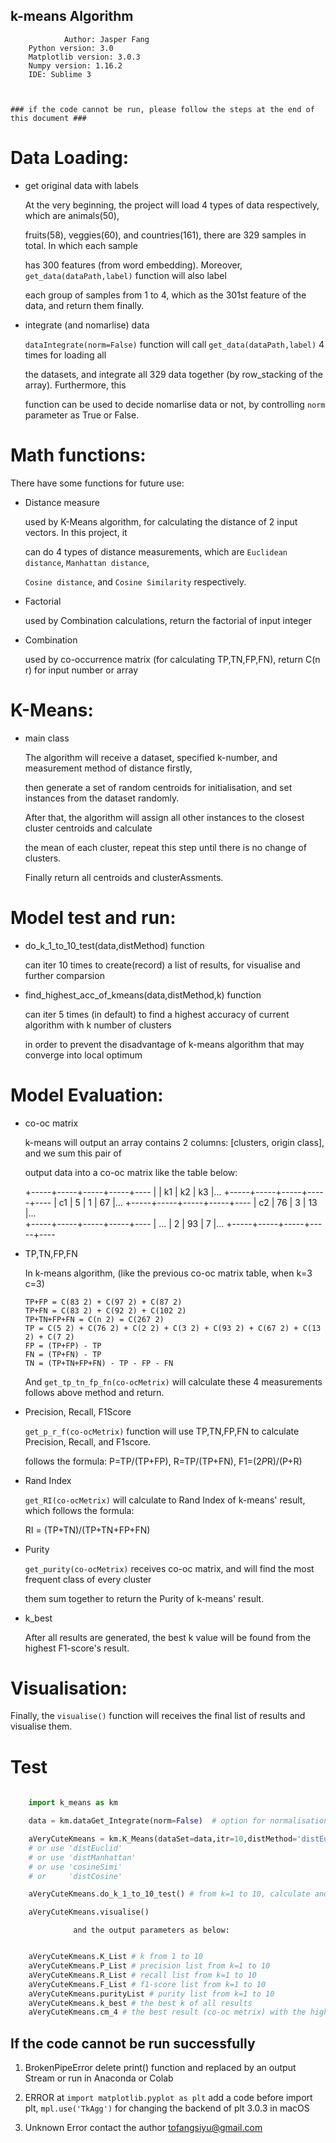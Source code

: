 ## k-means Algorithm ## 

                Author: Jasper Fang
		Python version: 3.0
		Matplotlib version: 3.0.3
		Numpy version: 1.16.2
		IDE: Sublime 3



    ### if the code cannot be run, please follow the steps at the end of this document ###


# Data Loading:
   
   * get original data with labels
	 
	 At the very beginning, the project will load 4 types of data respectively, which are animals(50),
	 
	 fruits(58), veggies(60), and countries(161), there are 329 samples in total. In which each sample
	 
	 has 300 features (from word embedding). Moreover, `get_data(dataPath,label)` function will also label 
	 
	 each group of samples from 1 to 4, which as the 301st feature of the data, and return them finally.

   * integrate (and nomarlise) data
     
     `dataIntegrate(norm=False)` function will call `get_data(dataPath,label)` 4 times for loading all 
     
     the datasets, and integrate all 329 data together (by row_stacking of the array). Furthermore, this 
     
     function can be used to decide nomarlise data or not, by controlling `norm` parameter as True or False.


# Math functions:
    
   There have some functions for future use:

   * Distance measure
     
     used by K-Means algorithm, for calculating the distance of 2 input vectors. In this project, it 

     can do 4 types of distance measurements, which are `Euclidean distance`, `Manhattan distance`, 
  
     `Cosine distance`, and `Cosine Similarity` respectively. 

   * Factorial
 	 
 	   used by Combination calculations, return the factorial of input integer

   * Combination

     used by co-occurrence matrix (for calculating TP,TN,FP,FN), return C(n r) for input number or array


# K-Means:
   
   * main class

   	 The algorithm will receive a dataset, specified k-number, and measurement method of distance firstly,
    
     then generate a set of random centroids for initialisation, and set instances from the dataset randomly.
    
     After that, the algorithm will assign all other instances to the closest cluster centroids and calculate
    
     the mean of each cluster, repeat this step until there is no change of clusters. 
    
     Finally return all centroids and clusterAssments.

	
# Model test and run:
   
   * do_k_1_to_10_test(data,distMethod) function

     can iter 10 times to create(record) a list of results, for visualise and further comparsion

   * find_highest_acc_of_kmeans(data,distMethod,k) function

     can iter 5 times (in default) to find a highest accuracy of current algorithm with k number of clusters

     in order to prevent the disadvantage of k-means algorithm that may converge into local optimum


# Model Evaluation:
   
   * co-oc matrix

     k-means will output an array contains 2 columns: [clusters, origin class], and we sum this pair of 

     output data into a co-oc matrix like the table below:

     +-----+-----+-----+-----+----
     |     |  k1 |  k2 |  k3 |...
     +-----+-----+-----+-----+----
     |  c1 |  5  |  1  |  67 |...
     +-----+-----+-----+-----+----
     |  c2 |  76 |  3  |  13 |...     
     +-----+-----+-----+-----+----
     | ... |  2  |  93 |  7  |...
     +-----+-----+-----+-----+----

   * TP,TN,FP,FN

     In k-means algorithm, (like the previous co-oc matrix table, when k=3 c=3) 
	     
	     TP+FP = C(83 2) + C(97 2) + C(87 2)
	     TP+FN = C(83 2) + C(92 2) + C(102 2)
	     TP+TN+FP+FN = C(n 2) = C(267 2)
	     TP = C(5 2) + C(76 2) + C(2 2) + C(3 2) + C(93 2) + C(67 2) + C(13 2) + C(7 2)
	     FP = (TP+FP) - TP
	     FN = (TP+FN) - TP
	     TN = (TP+TN+FP+FN) - TP - FP - FN

     And `get_tp_tn_fp_fn(co-ocMetrix)` will calculate these 4 measurements follows above method and return.

   * Precision, Recall, F1Score

     `get_p_r_f(co-ocMetrix)` function will use TP,TN,FP,FN to calculate Precision, Recall, and F1score.

     follows the formula: P=TP/(TP+FP), R=TP/(TP+FN), F1=(2*P*R)/(P+R)

   * Rand Index
   	 
   	 `get_RI(co-ocMetrix)`  will calculate to Rand Index of k-means' result, which follows the formula:

   	 RI = (TP+TN)/(TP+TN+FP+FN)

   * Purity

   	 `get_purity(co-ocMetrix)` receives co-oc matrix, and will find the most frequent class of every cluster

   	 them sum together to return the Purity of k-means' result.

   * k_best

     After all results are generated, the best k value will be found from the highest F1-score's result.


# Visualisation:
   
   Finally, the `visualise()` function will receives the final list of results and visualise them.


# Test

```python
    
    import k_means as km

    data = km.dataGet_Integrate(norm=False)  # option for normalisation or not

    aVeryCuteKmeans = km.K_Means(dataSet=data,itr=10,distMethod='distEuclid') # option for 3 distance measurments
    # or use 'distEuclid'
    # or use 'distManhattan'
    # or use 'cosineSimi'
    # or     'distCosine'

    aVeryCuteKmeans.do_k_1_to_10_test() # from k=1 to 10, calculate and generate a list of results

    aVeryCuteKmeans.visualise()

```

                  and the output parameters as below:

```python

    aVeryCuteKmeans.K_List # k from 1 to 10
    aVeryCuteKmeans.P_List # precision list from k=1 to 10
    aVeryCuteKmeans.R_List # recall list from k=1 to 10
    aVeryCuteKmeans.F_List # f1-score list from k=1 to 10
    aVeryCuteKmeans.purityList # purity list from k=1 to 10
    aVeryCuteKmeans.k_best # the best k of all results
    aVeryCuteKmeans.cm_4 # the best result (co-oc metrix) with the highest F1-Score and accuracy when k=4

```




## If the code cannot be run successfully ##

1. BrokenPipeError
	delete print() function and replaced by an output Stream or run in Anaconda or Colab

2. ERROR at `import matplotlib.pyplot as plt`
	add a code before import plt, `mpl.use('TkAgg')` for changing the backend of plt 3.0.3 in macOS

3. Unknown Error
	contact the author tofangsiyu@gmail.com



